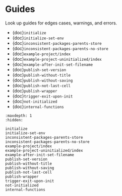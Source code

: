 # Guides

Look up guides for edges cases, warnings, and errors.

- {doc}`initialize`
- {doc}`initialize-set-env`
- {doc}`inconsistent-packages-parents-store`
- {doc}`inconsistent-packages-parents-no-store`
- {doc}`example-project/index`
- {doc}`example-project-uninitialized/index`
- {doc}`example-after-init-set-filename`
- {doc}`publish-set-version`
- {doc}`publish-without-title`
- {doc}`publish-without-saving`
- {doc}`publish-not-last-cell`
- {doc}`publish-wrapper`
- {doc}`trigger-exit-upon-init`
- {doc}`not-initialized`
- {doc}`internal-functions`

```{toctree}
:maxdepth: 1
:hidden:

initialize
initialize-set-env
inconsistent-packages-parents-store
inconsistent-packages-parents-no-store
example-project/index
example-project-uninitialized/index
example-after-init-set-filename
publish-set-version
publish-without-title
publish-without-saving
publish-not-last-cell
publish-wrapper
trigger-exit-upon-init
not-initialized
internal-functions
```

